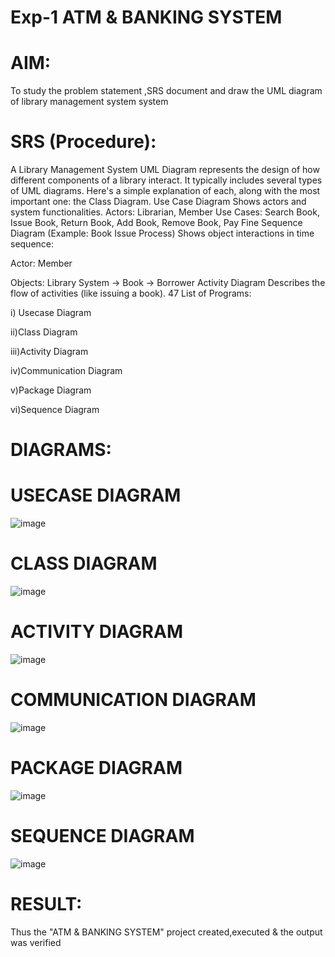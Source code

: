 # Exp-1 ATM & BANKING SYSTEM

# AIM:
To study the problem statement ,SRS document and draw the UML diagram of library management system system
# SRS (Procedure):
A Library Management System UML Diagram represents the design of how different components of a library interact. It typically includes several types of UML diagrams. Here's a simple explanation of each, along with the most important one: the Class Diagram.
Use Case Diagram
Shows actors and system functionalities.
Actors: Librarian, Member
Use Cases: Search Book, Issue Book, Return Book, Add Book, Remove Book, Pay Fine
Sequence Diagram (Example: Book Issue Process)
Shows object interactions in time sequence:

Actor: Member

Objects: Library System → Book → Borrower
Activity Diagram
Describes the flow of activities (like issuing a book).
47
List of Programs:

i) Usecase Diagram

ii)Class Diagram

iii)Activity Diagram

iv)Communication Diagram

v)Package Diagram

vi)Sequence Diagram


# DIAGRAMS:

# USECASE DIAGRAM

![image](https://github.com/user-attachments/assets/57cfad54-fc14-4e59-83ea-cc4f3d228a4e)



# CLASS DIAGRAM

![image](https://github.com/user-attachments/assets/e509b96c-9629-4c0a-b6d9-7fcc8bf015e5)



# ACTIVITY DIAGRAM
![image](https://github.com/user-attachments/assets/010e11d1-8c01-4aa4-b865-59120ba0163c)

# COMMUNICATION DIAGRAM

![image](https://github.com/user-attachments/assets/93d3d664-1dec-4537-8611-f6ee525801f8)


# PACKAGE DIAGRAM
![image](https://github.com/user-attachments/assets/74bd5917-f3a5-45e9-abbc-9bf235691717)


# SEQUENCE DIAGRAM
![image](https://github.com/user-attachments/assets/4c6bbd35-99cb-4de9-8f48-dec54dffd005)


# RESULT:
Thus the "ATM & BANKING SYSTEM" project created,executed & the output was verified
